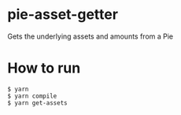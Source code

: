 # pie-asset-getter
Gets the underlying assets and amounts from a Pie

# How to run

```
$ yarn
$ yarn compile
$ yarn get-assets
```